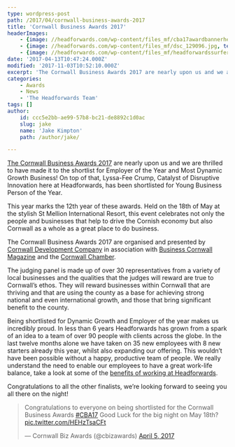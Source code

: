 ```yaml
---
type: wordpress-post
path: /2017/04/cornwall-business-awards-2017
title: 'Cornwall Business Awards 2017'
headerImages:
    - {image: //headforwards.com/wp-content/files_mf/cba17awardbannerheadforwards.jpg, text: 'Cornwall Business Awards 2017'}
    - {image: //headforwards.com/wp-content/files_mf/dsc_129096.jpg, text: ""}
    - {image: //headforwards.com/wp-content/files_mf/headforwardssurferatgwithianbeach70.jpg, text: ""}
date: '2017-04-13T10:47:24.000Z'
modified: '2017-11-03T10:52:10.000Z'
excerpt: 'The Cornwall Business Awards 2017 are nearly upon us and we are thrilled to have made it to the shortlist for Employer of the Year and Most Dynamic Growth Business! On top of that, Lyssa-Fee Crump, Catalyst of Disruptive Innovation here at Headforwards, has been shortlisted for Young Business Person of the Year. This year …'
categories:
    - Awards
    - News
    - 'The Headforwards Team'
tags: []
author:
    id: ccc5e2bb-ae99-57b8-bc21-de8892c1d0ac
    slug: jake
    name: 'Jake Kimpton'
    path: /author/jake/

---
```

[The Cornwall Business Awards 2017](http://www.cornwallbusinessawards.co.uk/) are nearly upon us and we are thrilled to have made it to the shortlist for Employer of the Year and Most Dynamic Growth Business! On top of that, Lyssa-Fee Crump, Catalyst of Disruptive Innovation here at Headforwards, has been shortlisted for Young Business Person of the Year.

This year marks the 12th year of these awards. Held on the 18th of May at the stylish St Mellion International Resort, this event celebrates not only the people and businesses that help to drive the Cornish economy but also Cornwall as a whole as a great place to do business.

The Cornwall Business Awards 2017 are organised and presented by [Cornwall Development Company](http://www.cornwalldevelopmentcompany.co.uk/) in association with [Business Cornwall Magazine](https://www.businesscornwall.co.uk/) and the [Cornwall Chamber](http://www.cornwallchamber.co.uk/).

The judging panel is made up of over 30 representatives from a variety of local businesses and the qualities that the judges will reward are true to Cornwall’s ethos. They will reward businesses within Cornwall that are thriving and that are using the county as a base for achieving strong national and even international growth, and those that bring significant benefit to the county.

Being shortlisted for Dynamic Growth and Employer of the year makes us incredibly proud. In less than 6 years Headforwards has grown from a spark of an idea to a team of over 90 people with clients across the globe. In the last twelve months alone we have taken on 35 new employees with 8 new starters already this year, whilst also expanding our offering. This wouldn’t have been possible without a happy, productive team of people. We really understand the need to enable our employees to have a great work-life balance, take a look at some of the [benefits of working at Headforwards](https://www.headforwards.com/benefits-working-headforwards/).

Congratulations to all the other finalists, we’re looking forward to seeing you all there on the night!

> Congratulations to everyone on being shortlisted for the Cornwall Business Awards [#CBA17](https://twitter.com/hashtag/CBA17?src=hash&ref_src=twsrc%5Etfw) Good Luck for the big night on May 18th? [pic.twitter.com/HEHzTsaCFt](https://t.co/HEHzTsaCFt)
> 
> — Cornwall Biz Awards (@cbizawards) [April 5, 2017](https://twitter.com/cbizawards/status/849704029466894336?ref_src=twsrc%5Etfw)
